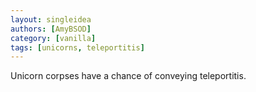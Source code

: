 ```yaml
---
layout: singleidea
authors: [AmyBSOD]
category: [vanilla]
tags: [unicorns, teleportitis]
---
```

Unicorn corpses have a chance of conveying teleportitis.
